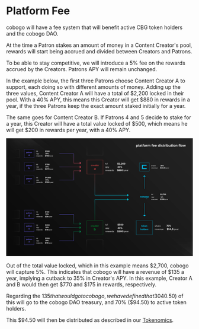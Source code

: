 # Platform Fee

cobogo will have a fee system that will benefit active CBG token holders and the cobogo DAO.&#x20;

At the time a Patron stakes an amount of money in a Content Creator's pool, rewards will start being accrued and divided between Creators and Patrons.&#x20;

To be able to stay competitive, we will introduce a 5% fee on the rewards accrued by the Creators. Patrons APY will remain unchanged.

In the example below, the first three Patrons choose Content Creator A to support, each doing so with different amounts of money. Adding up the three values, Content Creator A will have a total of $2,200 locked in their pool. With a 40% APY, this means this Creator will get $880 in rewards in a year, if the three Patrons keep the exact amount staked initially for a year.

The same goes for Content Creator B. If Patrons 4 and 5 decide to stake for a year, this Creator will have a total value locked of $500, which means he will get $200 in rewards per year, with a 40% APY.

![](../../.gitbook/assets/platform-fee-distribution-flow.png)



Out of the total value locked, which in this example means $2,700, cobogo will capture 5%. This indicates that cobogo will have a revenue of $135 a year, implying a cutback to 35% in Creator's APY. In this example, Creator A and B would then get $770 and $175 in rewards, respectively.

Regarding the $135 that would go to cobogo, we have defined that 30% ($40.50) of this will go to the cobogo DAO treasury, and 70% ($94.50) to active token holders.

This $94.50 will then be distributed as described in our [Tokenomics](../tokenomics/supply-and-distribution/).&#x20;
